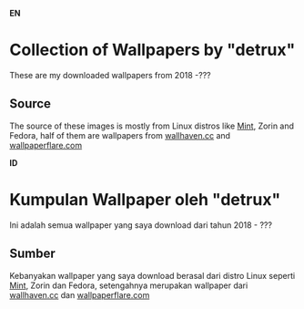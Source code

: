**EN**
# Collection of Wallpapers by "detrux"
These are my downloaded wallpapers from 2018 -???

## Source
The source of these images is mostly from Linux distros like [Mint](http://packages.linuxmint.com/pool/main/m/), Zorin and Fedora, half of them are wallpapers from [wallhaven.cc](https://wallhaven.cc/) and [wallpaperflare.com](https://www.wallpaperflare.com/)

**ID**
# Kumpulan Wallpaper oleh "detrux"
Ini adalah semua wallpaper yang saya download dari tahun 2018 - ???

## Sumber
Kebanyakan wallpaper yang saya download berasal dari distro Linux seperti [Mint](http://packages.linuxmint.com/pool/main/m/), Zorin dan Fedora, setengahnya merupakan wallpaper dari [wallhaven.cc](https://wallhaven.cc/) dan [wallpaperflare.com](https://www.wallpaperflare.com/)
